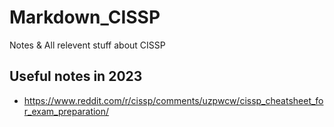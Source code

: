# Markdown_CISSP
Notes &amp; All relevent stuff about CISSP  
## Useful notes in 2023
- https://www.reddit.com/r/cissp/comments/uzpwcw/cissp_cheatsheet_for_exam_preparation/
